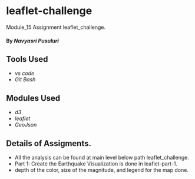 # leaflet-challenge
Module_15 Assignment  leaflet_challenge.


#### By _**Navyasri Pusuluri**_

## Tools Used

* _vs code_
* _Git Bash_

## Modules Used

* _d3_
* _leaflet_
* _GeoJson_



## Details of Assigments.

* All the analysis can be found at  main level below path leaflet_challenge.
* Part 1: Create the Earthquake Visualization is done in leaflet-part-1.
* depth of the color, size of the magnitude, and legend for the map done.

